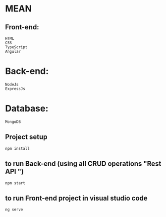 # MEAN
## Front-end:
```
HTML
CSS
TypeScript
Angular
```
# Back-end:
```
NodeJs
ExpressJs
```
# Database:
```
MongoDB
```

## Project setup
```
npm install
```
## to run Back-end (using all CRUD operations "Rest API ")
```
npm start
```
## to run Front-end project in visual studio code
```
ng serve     
```

